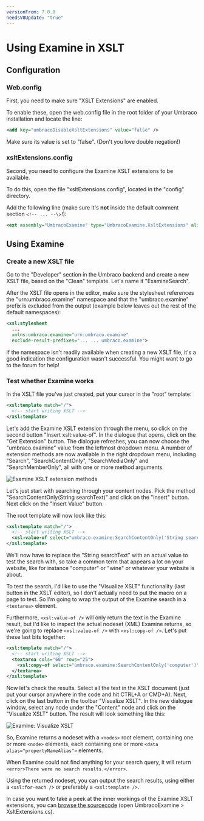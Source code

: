 ```yaml
---
versionFrom: 7.0.0
needsV8Update: "true"
---
```


# Using Examine in XSLT

## Configuration

### Web.config

First, you need to make sure "XSLT Extensions" are enabled.

To enable these, open the web.config file in the root folder of your
Umbraco installation and locate the line:

```xml
<add key="umbracoDisableXsltExtensions" value="false" />
```

Make sure its value is set to "false". (Don't you love double negation!)

### xsltExtensions.config

Second, you need to configure the Examine XSLT extensions to be
available.

To do this, open the file "xsltExtensions.config", located in the
"config" directory.

Add the following line (make sure it's **not** inside the default
comment section ```<!-- ... --\>```!):

```xml
<ext assembly="UmbracoExamine" type="UmbracoExamine.XsltExtensions" alias="umbraco.examine" />
```

## Using Examine

### Create a new XSLT file

Go to the "Developer" section in the Umbraco backend and create a new
XSLT file, based on the "Clean" template. Let's name it "ExamineSearch".

After the XSLT file opens in the editor, make sure the stylesheet
references the "urn:umbraco.examine" namespace and that the
"umbraco.examine" prefix is excluded from the output (example below
leaves out the rest of the default namespaces):

```xml
<xsl:stylesheet  
  ...  
  xmlns:umbraco.examine="urn:umbraco.examine"  
  exclude-result-prefixes="... ... umbraco.examine">
```

If the namespace isn't readily available when creating a new XSLT file,
it's a good indication the configuration wasn't successful. You might
want to go to the forum for help!

### Test whether Examine works

In the XSLT file you've just created, put your cursor in the "root"
template:

```xml
<xsl:template match="/">
  <!-- start writing XSLT -->
</xsl:template>
```

Let's add the Examine XSLT extension through the menu, so click on the
second button "Insert xslt:value-of". In the dialogue that opens, click
on the "Get Extension" button. The dialogue refreshes, you can now
choose the "umbraco.examine" value from the leftmost dropdown menu. A
number of extension methods are now available in the right dropdown
menu, including "Search", "SearchContentOnly", "SearchMediaOnly" and
"SearchMemberOnly", all with one or more method arguments.

![Examine XSLT extension methods](Images/examine-xslt-extension-methods.png)

Let's just start with searching through your content nodes. Pick the
method "SearchContentOnly(String searchText)" and click on the "Insert"
button. Next click on the "Insert Value" button.

The root template will now look like this:

```xml
<xsl:template match="/">
  <!-- start writing XSLT -->
  <xsl:value-of select="umbraco.examine:SearchContentOnly('String searchText')"/>
</xsl:template>
```

We'll now have to replace the "String searchText" with an actual value
to test the search with, so take a common term that appears a lot on
your website, like for instance "computer" or "wine" or whatever your
website is about.

To test the search, I'd like to use the "Visualize XSLT" functionality
(last button in the XSLT editor), so I don't actually need to put the
macro on a page to test. So I'm going to wrap the output of the Examine
search in a ```<textarea>``` element.

Furthermore, ```<xsl:value-of />``` will only return the text in the Examine
result, but I'd like to inspect the actual nodeset (XML) Examine
returns, so we're going to replace ```<xsl:value-of />``` with ```<xsl:copy-of
/>```. Let's put these last bits together:

```xml
<xsl:template match="/">
  <!-- start writing XSLT -->
  <textarea cols="60" rows="25">
    <xsl:copy-of select="umbraco.examine:SearchContentOnly('computer')"/>
  </textarea>
</xsl:template>
```

Now let's check the results. Select all the text in the XSLT document
(just put your cursor anywhere in the code and hit CTRL+A or CMD+A).
Next, click on the last button in the toolbar "Visualize XSLT". In the
new dialogue window, select any node under the "Content" node and click
on the "Visualize XSLT" button. The result will look something like
this:

![Examine: Visualize XSLT](Images/examine-visualize-xslt.png)

So, Examine returns a nodeset with a ```<nodes>``` root element, containing
one or more ```<node>``` elements, each containing one or more ```<data
alias="propertyNameAlias">``` elements.

When Examine could not find anything for your search query, it will
return ```<error>There were no search results.</error>```.

Using the returned nodeset, you can output the search results, using
either a ```<xsl:for-each />``` or preferably a ```<xsl:template />```.

In case you want to take a peek at the inner workings of the Examine
XSLT extensions, you can [browse the
sourcecode](http://examine.codeplex.com/SourceControl/BrowseLatest) (open
UmbracoExamine > XsltExtensions.cs).
